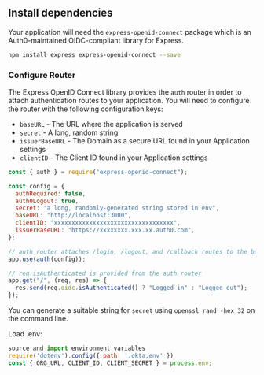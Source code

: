 ## Install dependencies

Your application will need the `express-openid-connect` package which is an Auth0-maintained OIDC-compliant library for Express.

```sh
npm install express express-openid-connect --save
```

### Configure Router

The Express OpenID Connect library provides the `auth` router in order to attach authentication routes to your application. You will need to configure the router with the following configuration keys:

- `baseURL` - The URL where the application is served
- `secret` - A long, random string
- `issuerBaseURL` - The Domain as a secure URL found in your Application settings
- `clientID` - The Client ID found in your Application settings

```javascript
const { auth } = require("express-openid-connect");

const config = {
  authRequired: false,
  auth0Logout: true,
  secret: "a long, randomly-generated string stored in env",
  baseURL: "http://localhost:3000",
  clientID: "xxxxxxxxxxxxxxxxxxxxxxxxxxxxxxxxxx",
  issuerBaseURL: "https://xxxxxxxx.xxx.xx.auth0.com",
};

// auth router attaches /login, /logout, and /callback routes to the baseURL
app.use(auth(config));

// req.isAuthenticated is provided from the auth router
app.get("/", (req, res) => {
  res.send(req.oidc.isAuthenticated() ? "Logged in" : "Logged out");
});
```

You can generate a suitable string for `secret` using `openssl rand -hex 32` on the command line.

Load .env:

```javascript
source and import environment variables
require('dotenv').config({ path: '.okta.env' })
const { ORG_URL, CLIENT_ID, CLIENT_SECRET } = process.env;
```
